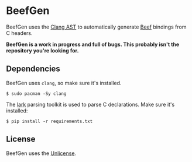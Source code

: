 # BeefGen

BeefGen uses the [Clang AST](https://clang.llvm.org/docs/IntroductionToTheClangAST.html) to automatically generate [Beef](https://www.beeflang.org/) bindings from C headers.

**BeefGen is a work in progress and full of bugs. This probably isn't the repository you're looking for.**

## Dependencies

BeefGen uses `clang`, so make sure it's installed.

```console
$ sudo pacman -Sy clang
```

The [lark](https://github.com/lark-parser/lark) parsing toolkit is used to parse C declarations. Make sure it's installed:

```console
$ pip install -r requirements.txt
```

## License

BeefGen uses the [Unlicense](LICENSE).
